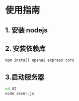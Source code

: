 # 使用指南

## 1. 安装 nodejs

## 2. 安装依赖库

```bash
npm install openai express cors
```

## 3.启动服务器
```bash
cd UI
node sever.js
```
